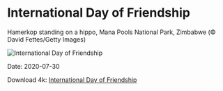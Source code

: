 # International Day of Friendship

Hamerkop standing on a hippo, Mana Pools National Park, Zimbabwe (© David Fettes/Getty Images)

![International Day of Friendship](https://bing.com/th?id=OHR.HamerkopHunting_EN-US1438886143_UHD.jpg&rf=LaDigue_UHD.jpg&pid=hp&w=1024&h=576)

Date: 2020-07-30

Download 4k: [International Day of Friendship](https://bing.com/th?id=OHR.HamerkopHunting_EN-US1438886143_UHD.jpg&rf=LaDigue_UHD.jpg&pid=hp&w=3840&h=2160)

